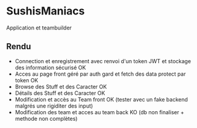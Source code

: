 # SushisManiacs
Application et teambuilder

## Rendu

  - Connection et enregistrement avec renvoi d'un token JWT et stockage des information sécurisé OK
  - Acces au page front géré par auth gard et fetch des data protect par token OK
  - Browse des Stuff et des Caracter OK
  - Détails des Stuff et des Caracter OK
  - Modification et accès au Team front OK (tester avec un fake backend malgrés une rigiditer des input)
  - Modification des team et acces au team back KO (db non finaliser + methode non complètes)
